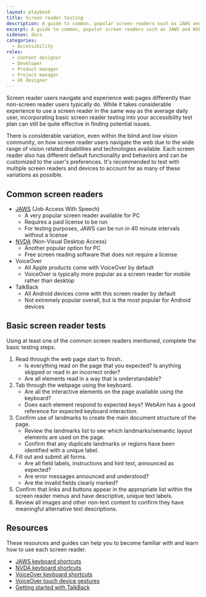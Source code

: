 ```yaml
---
layout: playbook
title: Screen reader testing
description: A guide to common, popular screen readers such as JAWS and NVDA and a basic screen reader test plan.
excerpt: A guide to common, popular screen readers such as JAWS and NVDA and a basic screen reader test plan.
sidenav: docs
categories:
  - Accessibility
roles:
  - Content designer
  - Developer
  - Product manager
  - Project manager
  - UX designer
---
```


Screen reader users navigate and experience web pages differently than non-screen reader users typically do. While it takes considerable experience to use a screen reader in the same way as the average daily user, incorporating basic screen reader testing into your accessibility test plan can still be quite effective in finding potential issues.

There is considerable variation, even within the blind and low vision community, on how screen reader users navigate the web due to the wide range of vision related disabilities and technologies available. Each screen reader also has different default functionality and behaviors and can be customized to the user's preferences. It's recommended to test with multiple screen readers and devices to account for as many of these variations as possible. 

## Common screen readers

* [JAWS](https://www.freedomscientific.com/products/software/jaws/) (Job Access With Speech)
  * A very popular screen reader available for PC
  * Requires a paid license to be run
  * For testing purposes, JAWS can be run in 40 minute intervals without a license
* [NVDA](https://www.nvaccess.org/about-nvda/) (Non-Visual Desktop Access)
  * Another popular option for PC
  * Free screen reading software that does not require a license
* VoiceOver
  * All Apple products come with VoiceOver by default
  * VoiceOver is typically more popular as a screen reader for mobile rather than desktop
* TalkBack
  * All Android devices come with this screen reader by default
  * Not extremely popular overall, but is the most popular for Android devices


## Basic screen reader tests

Using at least one of the common screen readers mentioned, complete the basic testing steps.

1. Read through the web page start to finish.
   * Is everything read on the page that you expected? Is anything skipped or read in an incorrect order?
   * Are all elements read in a way that is understandable? 
2. Tab through the webpage using the keyboard.
   * Are all the interactive elements on the page available using the keyboard?
   * Does each element respond to expected keys? WebAim has a good reference for expected keyboard interaction.
3. Confirm use of landmarks to create the main document structure of the page.
   * Review the landmarks list to see which landmarks/semantic layout elements are used on the page.
   * Confirm that any duplicate landmarks or regions have been identified with a unique label.
4. Fill out and submit all forms.
   * Are all field labels, instructions and hint text, announced as expected?
   * Are error messages announced and understood?
   * Are the invalid fields clearly marked?
5. Confirm that links and buttons appear in the appropriate list within the screen reader menus and have descriptive, unique text labels.
6. Review all images and other non-text content to confirm they have meaningful alternative text descriptions.

## Resources
These resources and guides can help you to become familiar with and learn how to use each screen reader.
* [JAWS keyboard shortcuts](https://webaim.org/resources/shortcuts/jaws)
* [NVDA keyboard shortcuts](https://webaim.org/resources/shortcuts/nvda)
* [VoiceOver keyboard shortcuts](https://webaim.org/articles/voiceover/)
* [VoiceOver touch device gestures](https://support.apple.com/guide/iphone/turn-on-and-practice-voiceover-iph3e2e415f/ios)
* [Getting started with TalkBack](https://support.google.com/accessibility/android/answer/6283677?hl=en)
